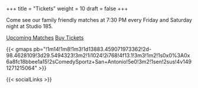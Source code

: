 +++
title = "Tickets"
weight = 10
draft = false
+++

Come see our family friendly matches at 7:30 PM every Friday and Saturday night at Studio 185.

<a href="https://www.facebook.com/pg/ComedySportzSanAntonio/events/" class="button special">Upcoming Matches</a>  <a href="https://cszsanantonio.vbotickets.com/event/ComedySportz_Main_Event/10273" class="button special">Buy Tickets</a>

{{< gmaps pb="!1m14!1m8!1m3!1d13883.459071973362!2d-98.4628109!3d29.5494323!3m2!1i1024!2i768!4f13.1!3m3!1m2!1s0x0%3A0x6a8fc18bbee1a15!2sComedySportz+San+Antonio!5e0!3m2!1sen!2sus!4v1491271215064" >}}


{{< socialLinks >}}

